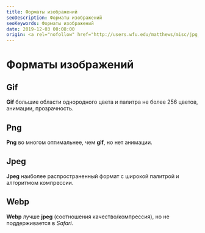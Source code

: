 ```yaml
---
title: Форматы изображений
seoDescription: Форматы изображений
seoKeywords: Форматы изображений
date: 2019-12-03 00:08:00
origin: <a rel="nofollow" href="http://users.wfu.edu/matthews/misc/jpg_vs_gif/JpgVsGif.html" target="_blank">jpg vs gif</a>
---
```

# Форматы изображений

## Gif

**Gif** большие области однородного цвета и палитра не более 256 цветов, анимации, прозрачность.

## Png

**Png** во многом оптимальнее, чем **gif**, но нет анимации.

## Jpeg

**Jpeg** наиболее распространенный формат с широкой палитрой и алгоритмом компрессии.

## Webp

**Webp** лучше **jpeg** (соотношения качество/компрессия), но не поддерживается в *Safari*.